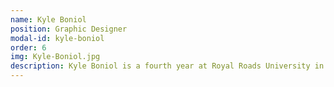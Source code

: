 ```yaml
---
name: Kyle Boniol
position: Graphic Designer
modal-id: kyle-boniol
order: 6
img: Kyle-Boniol.jpg
description: Kyle Boniol is a fourth year at Royal Roads University in Victoria, BC, enrolled in the Bachelor of Arts in Professional Communication program. He is in his university’s student association, demonstrating leadership and advocating diversity. Some hobbies that attracts Kyle’s interests are drawing, badminton and an unhealthy addiction to Netflix.
---
```

